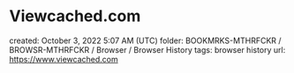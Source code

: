 # Viewcached.com

created: October 3, 2022 5:07 AM (UTC)
folder: BOOKMRKS-MTHRFCKR / BROWSR-MTHRFCKR / Browser / Browser History
tags: browser history
url: https://www.viewcached.com